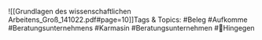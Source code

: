 
![[Grundlagen des wissenschaftlichen Arbeitens_Groß_141022.pdf#page=10]]Tags & Topics:
   #Beleg
   #Aufkomme
   #Beratungsunternehmens
   #Karmasin
   #Beratungsunternehmen
   #Hingegen